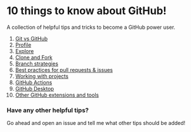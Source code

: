 # 10 things to know about GitHub!

A collection of helpful tips and tricks to become a GitHub power user.

1. [Git vs GitHub](git-vs-github.md)
2. [Profile](profile.md)
3. [Explore](explore.md)
4. [Clone and Fork](clone-vs-fork.md)
5. [Branch strategies](branches.md)
6. [Best practices for pull requests & issues](prs-and-issues.md)
7. [Working with projects](projects.md)
8. [GitHub Actions](actions.md)
9. [GitHub Desktop](desktop.md)
10. [Other GitHub extensions and tools](tools.md)

### Have any other helpful tips?

Go ahead and open an issue and tell me what other tips should be added!
